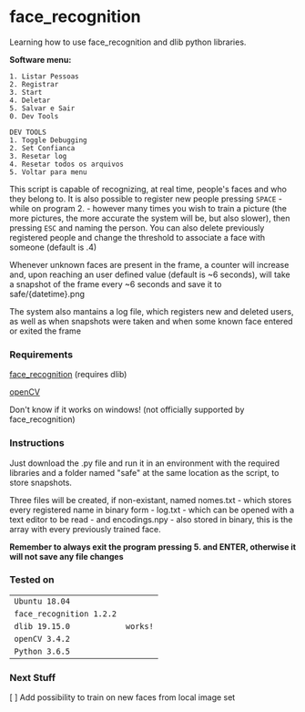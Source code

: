 # face_recognition
Learning how to use face_recognition and dlib python libraries.

**Software menu:**

```
1. Listar Pessoas
2. Registrar
3. Start
4. Deletar
5. Salvar e Sair
0. Dev Tools

DEV TOOLS
1. Toggle Debugging
2. Set Confianca
3. Resetar log
4. Resetar todos os arquivos
5. Voltar para menu
```

This script is capable of recognizing, at real time, people's faces and who they belong to. It is also possible to register new people pressing `SPACE` - while on program 2. - however many times you wish to train a picture (the more pictures, the more accurate the system will be, but also slower), then pressing `ESC` and naming the person. You can also delete previously registered people and change the threshold to associate a face with someone (default is .4)

Whenever unknown faces are present in the frame, a counter will increase and, upon reaching an user defined value (default is ~6 seconds), will take a snapshot of the frame every ~6 seconds and save it to safe/{datetime}.png

The system also mantains a log file, which registers new and deleted users, as well as when snapshots were taken and when some known face entered or exited the frame

### Requirements
[face_recognition](https://github.com/ageitgey/face_recognition) (requires dlib)

[openCV](https://opencv.org/)

Don't know if it works on windows! (not officially supported by face_recognition)

### Instructions

Just download the .py file and run it in an environment with the required libraries and a folder named "safe" at the same location as the script, to store snapshots.

Three files will be created, if non-existant, named nomes.txt - which stores every registered name in binary form - log.txt - which can be opened with a text editor to be read - and encodings.npy - also stored in binary, this is the array with every previously trained face.

**Remember to always exit the program pressing 5. and ENTER, otherwise it will not save any file changes**

### Tested on

|   |   |
|---|---|
| `Ubuntu 18.04`          ||
| `face_recognition 1.2.2`||
| `dlib 19.15.0`          |`works!`|
| `openCV 3.4.2`          ||
| `Python 3.6.5`          ||

### Next Stuff

[ ] Add possibility to train on new faces from local image set
